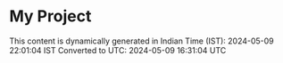 # My Project

This content is dynamically generated in Indian Time (IST): 2024-05-09 22:01:04 IST
Converted to UTC: 2024-05-09 16:31:04 UTC

